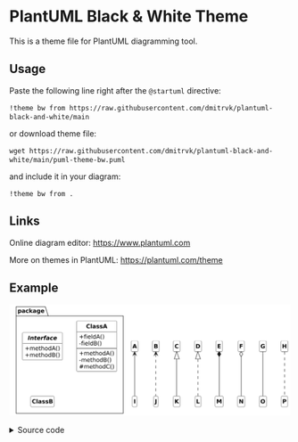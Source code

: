 # PlantUML Black & White Theme

This is a theme file for PlantUML diagramming tool.

## Usage

Paste the following line right after the `@startuml` directive:

```plantuml
!theme bw from https://raw.githubusercontent.com/dmitrvk/plantuml-black-and-white/main
```

or download theme file:

```
wget https://raw.githubusercontent.com/dmitrvk/plantuml-black-and-white/main/puml-theme-bw.puml
```

and include it in your diagram:

```plantuml
!theme bw from .
```

## Links

Online diagram editor: https://www.plantuml.com

More on themes in PlantUML: https://plantuml.com/theme

## Example

![class-diagram](./examples/class-diagram.png)

<details>
<summary>Source code</summary>

```plantuml
@startuml

!theme bw from https://raw.githubusercontent.com/dmitrvk/plantuml-black-and-white/main

package package {
  interface Interface {
    +methodA()
    +methodB()
  }

  class ClassA {
    +fieldA()
    -fieldB()
    --
    +methodA()
    -methodB()
    #methodC()
  }

  class ClassB {
  }
}

A <-- I
B <.. J
C <|-- K
D <|.. L
E *-- M
F o-- N
G -- O
H .. P

@enduml
```

</details>
